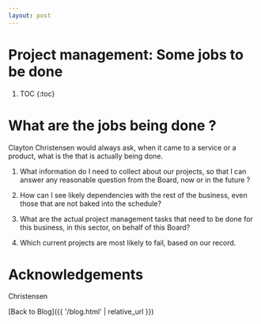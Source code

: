 ```yaml
---
layout: post
---
```


# Project management: Some jobs to be done


1. TOC
{:toc}

# What are the jobs being done ?

Clayton Christensen would always ask, when it came to a service or a product, what is the that is actually being done. 

1. What information do I need to collect about our projects, so that I can answer any reasonable question from the Board, now or in the future ?

1. How can I see likely dependencies with the rest of the business, even those that are not baked into the schedule?

1. What are the actual project management tasks that need to be done for this business, in this sector, on behalf of this Board?

1. Which current projects are most likely to fail, based on our record. 





# Acknowledgements
Christensen

[Back to Blog]({{ '/blog.html' | relative_url }})
